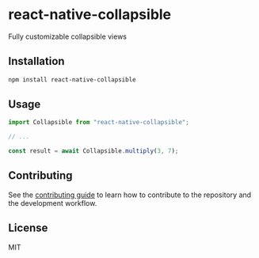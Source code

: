# react-native-collapsible

Fully customizable collapsible views

## Installation

```sh
npm install react-native-collapsible
```

## Usage

```js
import Collapsible from "react-native-collapsible";

// ...

const result = await Collapsible.multiply(3, 7);
```

## Contributing

See the [contributing guide](CONTRIBUTING.md) to learn how to contribute to the repository and the development workflow.

## License

MIT
